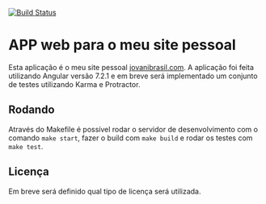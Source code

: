 [![Build Status](http://jovanibrasil.com:8085/buildStatus/icon?job=jovanibrasil-app)](http://13.58.51.172:8085/job/jovanibrasil-app/)

# APP web para o meu site pessoal 

Esta aplicação é o meu site pessoal [jovanibrasil.com](https://jovanibrasil.com). A aplicação foi feita utilizando 
Angular versão 7.2.1 e em breve será implementado um conjunto de testes utilizando Karma e Protractor.

## Rodando

Através do Makefile é possível rodar o servidor de desenvolvimento com o comando `make start`, fazer o build com `make build` e rodar os 
testes com `make test`.

## Licença

Em breve será definido qual tipo de licença será utilizada.
